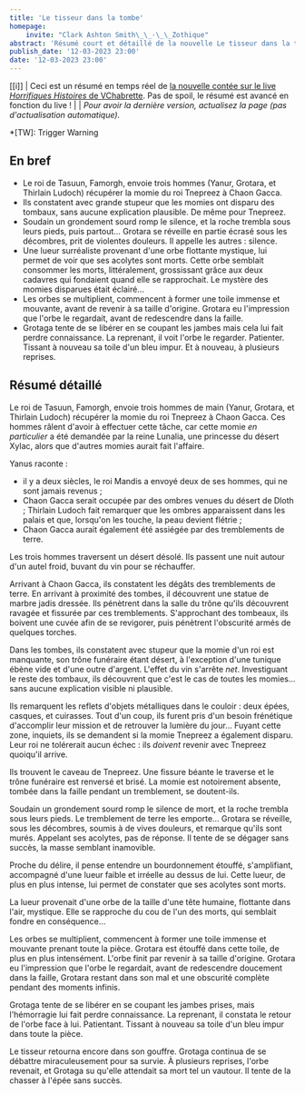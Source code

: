 ```yaml
---
title: 'Le tisseur dans la tombe'
homepage:
    invite: "Clark Ashton Smith\_\_·\_\_Zothique"
abstract: 'Résumé court et détaillé de la nouvelle Le tisseur dans la tombe, publiée par Clark Ashton Smith dans la collection Zothique !'
publish_date: '12-03-2023 23:00'
date: '12-03-2023 23:00'
---
```


[[i]]
| Ceci est un résumé en temps réel de [la nouvelle contée sur le live _Horrifiques Histoires_ de VChabrette](https://www.twitch.tv/vchabrette). Pas de spoil, le résumé est avancé en fonction du live !
|
| _Pour avoir la dernière version, actualisez la page (pas d'actualisation automatique)._

*[TW]: Trigger Warning

## En bref

- Le roi de Tasuun, Famorgh, envoie trois hommes (Yanur, Grotara, et Thirlain Ludoch) récupérer la momie du roi Tnepreez à Chaon Gacca.
- Ils constatent avec grande stupeur que les momies ont disparu des tombaux, sans aucune explication plausible. De même pour Tnepreez.
- Soudain un grondement sourd romp le silence, et la roche trembla sous leurs pieds, puis partout… Grotara se réveille en partie écrasé sous les décombres, prit de violentes douleurs. Il appelle les autres : silence.
- Une lueur surréaliste provenant d'une orbe flottante mystique, lui permet de voir que ses acolytes sont morts. Cette orbe semblait consommer les morts, littéralement, grossissant grâce aux deux cadavres qui fondaient quand elle se rapprochait. Le mystère des momies disparues était éclairé…
- Les orbes se multiplient, commencent à former une toile immense et mouvante, avant de revenir à sa taille d'origine. Grotara eu l'impression que l'orbe le regardait, avant de redescendre dans la faille.
- Grotaga tente de se libérer en se coupant les jambes mais cela lui fait perdre connaissance. La reprenant, il voit l'orbe le regarder. Patienter. Tissant à nouveau sa toile d'un bleu impur. Et à nouveau, à plusieurs reprises.


## Résumé détaillé

Le roi de Tasuun, Famorgh, envoie trois hommes de main (Yanur, Grotara, et Thirlain Ludoch) récupérer la momie du roi Tnepreez à Chaon Gacca. Ces hommes râlent d'avoir à effectuer cette tâche, car cette momie _en particulier_ a été demandée par la reine Lunalia, une princesse du désert Xylac, alors que d'autres momies aurait fait l'affaire.

Yanus raconte :
- il y a deux siècles, le roi Mandis a envoyé deux de ses hommes, qui ne sont jamais revenus ;
- Chaon Gacca serait occupée par des ombres venues du désert de Dloth ; Thirlain Ludoch fait remarquer que les ombres apparaissent dans les palais et que, lorsqu'on les touche, la peau devient flétrie ;
- Chaon Gacca aurait également été assiégée par des tremblements de terre.

Les trois hommes traversent un désert désolé. Ils passent une nuit autour d'un autel froid, buvant du vin pour se réchauffer.

Arrivant à Chaon Gacca, ils constatent les dégâts des tremblements de terre. En arrivant à proximité des tombes, il découvrent une statue de marbre jadis dressée. Ils pénètrent dans la salle du trône qu'ils découvrent ravagée et fissurée par ces tremblements. S'approchant des tombeaux, ils boivent une cuvée afin de se revigorer, puis pénètrent l'obscurité armés de quelques torches.

Dans les tombes, ils constatent avec stupeur que la momie d'un roi est manquante, son trône funéraire étant désert, à l'exception d'une tunique ébène vide et d'une outre d'argent. L'effet du vin s'arrête _net_. Investiguant le reste des tombaux, ils découvrent que c'est le cas de toutes les momies… sans aucune explication visible ni plausible.

Ils remarquent les reflets d'objets métalliques dans le couloir : deux épées, casques, et cuirasses. Tout d'un coup, ils furent pris d'un besoin frénétique d'accomplir leur mission et de retrouver la lumière du jour… Fuyant cette zone, inquiets, ils se demandent si la momie Tnepreez a également disparu. Leur roi ne tolérerait aucun échec : ils _doivent_ revenir avec Tnepreez quoiqu'il arrive.

Ils trouvent le caveau de Tnepreez. Une fissure béante le traverse et le trône funéraire est renversé et brisé. La momie est notoirement absente, tombée dans la faille pendant un tremblement, se doutent-ils.

Soudain un grondement sourd romp le silence de mort, et la roche trembla sous leurs pieds. Le tremblement de terre les emporte… Grotara se réveille, sous les décombres, soumis à de vives douleurs, et remarque qu'ils sont murés. Appelant ses acolytes, pas de réponse. Il tente de se dégager sans succès, la masse semblant inamovible.

Proche du délire, il pense entendre un bourdonnement étouffé, s'amplifiant, accompagné d'une lueur faible et irréelle au dessus de lui. Cette lueur, de plus en plus intense, lui permet de constater que ses acolytes sont morts.

La lueur provenait d'une orbe de la taille d'une tête humaine, flottante dans l'air, mystique. Elle se rapproche du cou de l'un des morts, qui semblait fondre en conséquence…

Les orbes se multiplient, commencent à former une toile immense et mouvante prenant toute la pièce. Grotara est étouffé dans cette toile, de plus en plus intensément. L'orbe finit par revenir à sa taille d'origine. Grotara eu l'impression que l'orbe le regardait, avant de redescendre doucement dans la faille, Grotara restant dans son mal et une obscurité complète pendant des moments infinis.

Grotaga tente de se libérer en se coupant les jambes prises, mais l'hémorragie lui fait perdre connaissance. La reprenant, il constata le retour de l'orbe face à lui. Patientant. Tissant à nouveau sa toile d'un bleu impur dans toute la pièce.

Le tisseur retourna encore dans son gouffre. Grotaga continua de se débattre miraculeusement pour sa survie. À plusieurs reprises, l'orbe revenait, et Grotaga su qu'elle attendait sa mort tel un vautour. Il tente de la chasser à l'épée sans succès.